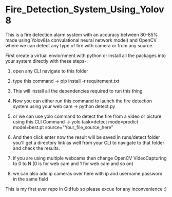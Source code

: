# Fire_Detection_System_Using_Yolov8
This is a fire detection alarm system with an accuracy between 80-85% made using Yolov8(a convulational neural network model) and OpenCV  where we can detect any type of fire with camera or from any source.

First create a  virtual enviornment with python or install all the packages into your system directly with these steps-:

1) open any CLI navigate to this folder

2) type this command ->    pip install -r requirement.txt

3) This will install all the dependencies required to run this thing

4) Now you can either run this command to launch the fire detection system using your web cam -> python detect.py

5) or we can use yolo command to detect the fire from a video or picture using this CLI Command -> yolo task=detect mode=predict model=best.pt source="Your_file_source_here"

6) And then click enter now the result will be saved in runs/detect folder you'll get a directory link as well from your CLI to navigate to that folder and check the results.

7) if you are using multiple webcams then change OpenCV VideoCapturing to 0 to N (0 is for web cam and 1 for web cam and so on)

8) we can also add ip cameras over here with ip and username password in the same field

This is my first ever repo in GitHub so please excue for any inconvenience :)
